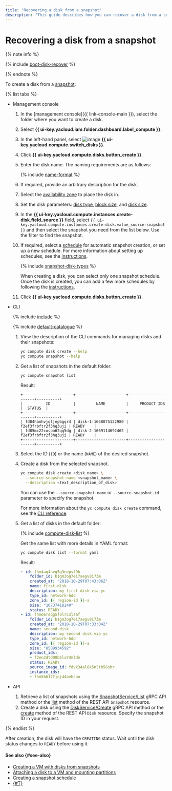 ```yaml
---
title: "Recovering a disk from a snapshot"
description: "This guide describes how you can recover a disk from a snapshot."
---
```


# Recovering a disk from a snapshot

{% note info %}

{% include [boot-disk-recover](../../../_includes/compute/boot-disk-recover.md) %}

{% endnote %}

To create a disk from a [snapshot](../../concepts/snapshot.md):

{% list tabs %}

- Management console

   1. In the [management console]({{ link-console-main }}), select the folder where you want to create a disk.
   1. Select **{{ ui-key.yacloud.iam.folder.dashboard.label_compute }}**.
   1. In the left-hand panel, select ![image](../../../_assets/compute/disks-pic.svg) **{{ ui-key.yacloud.compute.switch_disks }}**.
   1. Click **{{ ui-key.yacloud.compute.disks.button_create }}**.
   1. Enter the disk name. The naming requirements are as follows:

      {% include [name-format](../../../_includes/name-format.md) %}

   1. If required, provide an arbitrary description for the disk.
   1. Select the [availability zone](../../../overview/concepts/geo-scope.md) to place the disk in.
   1. Set the disk parameters: [disk type](../../concepts/disk.md#disks_types), [block size](../../concepts/disk.md#maximum-disk-size), and [disk size](../../concepts/disk.md#maximum-disk-size).
   1. In the **{{ ui-key.yacloud.compute.instances.create-disk.field_source }}** field, select `{{ ui-key.yacloud.compute.instances.create-disk.value_source-snapshot }}` and then select the snapshot you need from the list below. Use the filter to find the snapshot.
   1. If required, select a [schedule](../../concepts/snapshot-schedule.md) for automatic snapshot creation, or set up a new schedule. For more information about setting up schedules, see the [instructions](../snapshot-control/create-schedule.md).

      {% include [snapshot-disk-types](../../../_includes/compute/snapshot-disk-types.md) %}

      When creating a disk, you can select only one snapshot schedule. Once the disk is created, you can add a few more schedules by following the [instructions](../disk-control/configure-schedule.md#add-schedule).

   1. Click **{{ ui-key.yacloud.compute.disks.button_create }}**.

- CLI

   {% include [include](../../../_includes/cli-install.md) %}

   {% include [default-catalogue](../../../_includes/default-catalogue.md) %}

   1. View the description of the CLI commands for managing disks and their snapshots:

      ```bash
      yc compute disk create --help
      yc compute snapshot --help
      ```

   1. Get a list of snapshots in the default folder:

      ```bash
      yc compute snapshot list
      ```
      Result:
      ```text
      +----------------------+----------------------+----------------------+----------+
      |          ID          |         NAME         |     PRODUCT IDS      |  STATUS  |
      +----------------------+----------------------+----------------------+----------+
      | fd84hanhvjqljepbgqr4 | disk-1-1668075122980 | f2ef3frbftr2f3hq3uji | READY    |
      | fd85mc22cospn62qq5dg | disk-2-1669114692462 | f2ef3frbftr2f3hq3uji | READY    |
      +----------------------+----------------------+----------------------+----------+
      ```

   1. Select the ID (`ID`) or the name (`NAME`) of the desired snapshot.

   1. Create a disk from the selected snapshot.

      ```bash
      yc compute disk create <disk_name> \
        --source-snapshot-name <snapshot_name> \
        --description <text_description_of_disk>
      ```
      You can use the `--source-snapshot-name` or `--source-snapshot-id` parameter to specify the snapshot.

      For more information about the `yc compute disk create` command, see the [CLI reference](../../../cli/cli-ref/managed-services/compute/disk/create.md).

   1. Get a list of disks in the default folder:

      {% include [compute-disk-list](../../../_includes/compute/disk-list.md) %}

      Get the same list with more details in YAML format:

      ```bash
      yc compute disk list --format yaml
      ```

      Result:
      ```yaml
      - id: fhm4aq4hvq5g3nepvt9b
          folder_id: b1gm3og7ei7aegv8i73m
          created_at: "2018-10-29T07:43:06Z"
          name: first-disk
          description: my first disk via yc
          type_id: network-hdd
          zone_id: {{ region-id }}-a
          size: "10737418240"
          status: READY
      - id: fhmo6rdqg5folrc3lsaf
          folder_id: b1gm3og7ei7aegv8i73m
          created_at: "2018-10-29T07:33:04Z"
          name: second-disk
          description: my second disk via yc
          type_id: network-hdd
          zone_id: {{ region-id }}-a
          size: "8589934592"
          product_ids:
          - f2en2dtd08b5la74mlde
          status: READY
          source_image_id: fdvk34al8k5nltb58shr
          instance_ids:
          - fhm5b617fjnj44ovhcun
      ```

- API

   1. Retrieve a list of snapshots using the [SnapshotService/List](../../api-ref/grpc/snapshot_service.md#List) gRPC API method or the [list](../../api-ref/Snapshot/list.md) method of the REST API `Snapshot` resource.
   1. Create a disk using the [DiskService/Create](../../api-ref/grpc/disk_service.md#Create) gRPC API method or the [create](../../api-ref/Disk/create.md) method of the REST API `Disk` resource. Specify the snapshot ID in your request.

{% endlist %}

After creation, the disk will have the `CREATING` status. Wait until the disk status changes to `READY` before using it.

#### See also {#see-also}

* [Creating a VM with disks from snapshots](../vm-create/create-from-snapshots.md)
* [Attaching a disk to a VM and mounting partitions](../vm-control/vm-attach-disk.md)
* [Creating a snapshot schedule](../snapshot-control/create-schedule.md)
* [{#T}](../../../backup/concepts/index.md)
